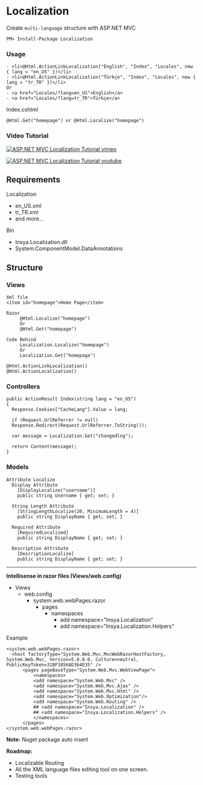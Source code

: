 Localization
============

Create `multi-language` structure with ASP.NET MVC

    PM> Install-Package Localization


### Usage

    - <li>@Html.ActionLinkLocalization("English", "Index", "Locales", new { lang = "en_US" })</li>
    - <li>@Html.ActionLinkLocalization("Türkçe", "Index", "Locales", new { lang = "tr_TR" })</li>
    Or
    - <a href="Locales/?lang=en_US">English</a>
    - <a href="Locales/?lang=tr_TR">Türkçe</a>

Index.cshtml

    @Html.Get("homepage") or @Html.Localize("homepage")


### Video Tutorial



[![ASP.NET MVC Localization Tutorial vimeo](https://i.vimeocdn.com/video/476545847_295x166.jpg)](https://vimeo.com/96483908)


[![ASP.NET MVC Localization Tutorial youtube](https://i.vimeocdn.com/video/476545847_295x166.jpg)](http://youtu.be/9V5PS4m0er0)



Requirements
---------------  

Localization
  - en_US.xml
  - tr_TR.xml
  - and more...
  
Bin
  - Insya.Localization.dll
  - System.ComponentModel.DataAnnotations





Structure
---------------

### Views
    Xml file
    <item id="homepage">Home Page</item>
    
    Razor
         @Html.Localize("homepage")
         Or
         @Html.Get("homepage")
      
    Code Behind
         Localization.Localize("homepage")
         Or
         Localization.Get("homepage")
    
    @Html.ActionLinkLocalization()
    @Html.ActionLocalization()


### Controllers

```
public ActionResult Index(string lang = "en_US")
{
  Response.Cookies["CacheLang"].Value = lang;
  
  if (Request.UrlReferrer != null)
  Response.Redirect(Request.UrlReferrer.ToString());
  
  var message = Localization.Get("changedlng");
  
  return Content(message);
}
```

### Models
  
    Attribute Localize
      Display Attribute 
        [DisplayLocalize("username")]
        public string Username { get; set; }
      
      String Length Attribute 
        [StringLengthLocalize(20, MinimumLength = 4)]
        public string DisplayName { get; set; }
      
      Required Attribute 
        [RequiredLocalized]
        public string DisplayName { get; set; }
      
      Description Attribute 
        [DescriptionLocalize]
        public string DisplayName { get; set; }

----------

**Intellisense in razor files (Views/web.config)**
- Views
    - web.config
        - system.web.webPages.razor
            - pages
                - namespaces
                    - add namespace="Insya.Localization" 
                    - add namespace="Insya.Localization.Helpers" 


Example 

```
<system.web.webPages.razor>
  <host factoryType="System.Web.Mvc.MvcWebRazorHostFactory, System.Web.Mvc, Version=5.0.0.0, Culture=neutral, PublicKeyToken=31BF3856AD364E35" />
      <pages pageBaseType="System.Web.Mvc.WebViewPage">
          <namespaces>
          <add namespace="System.Web.Mvc" />
          <add namespace="System.Web.Mvc.Ajax" />
          <add namespace="System.Web.Mvc.Html" />
          <add namespace="System.Web.Optimization"/>
          <add namespace="System.Web.Routing" />
          ## <add namespace="Insya.Localization" />
          ## <add namespace="Insya.Localization.Helpers" />
          </namespaces>
      </pages>
</system.web.webPages.razor>
```

**Note:** Nuget package auto insert <add namespace="Insya.Localization" />  <add namespace="Insya.Localization.Helpers" />






**Roadmap:**
- Localizable Routing
- All the XML language files editing tool on one screen.
- Testing tools
